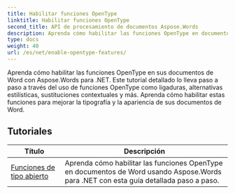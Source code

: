 ```yaml
---
title: Habilitar funciones OpenType
linktitle: Habilitar funciones OpenType
second_title: API de procesamiento de documentos Aspose.Words
description: Aprenda cómo habilitar las funciones OpenType en documentos de Word con Aspose.Words para .NET. Los tutoriales lo guiarán a través de los pasos para habilitar funciones avanzadas de las fuentes OpenType.
type: docs
weight: 40
url: /es/net/enable-opentype-features/
---
```

Aprenda cómo habilitar las funciones OpenType en sus documentos de Word con Aspose.Words para .NET. Este tutorial detallado lo lleva paso a paso a través del uso de funciones OpenType como ligaduras, alternativas estilísticas, sustituciones contextuales y más. Aprenda cómo habilitar estas funciones para mejorar la tipografía y la apariencia de sus documentos de Word.

 ## Tutoriales
| Título | Descripción |
| --- | --- |
| [Funciones de tipo abierto](./open-type-features/) | Aprenda cómo habilitar las funciones OpenType en documentos de Word usando Aspose.Words para .NET con esta guía detallada paso a paso. |